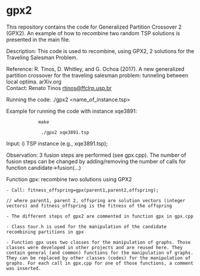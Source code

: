 # gpx2
This repository contains the code for Generalized Partition Crossover 2 (GPX2). An example of how to recombine two random TSP solutions is presented in the main file.


Description: This code is used to recombine, using GPX2, 2 solutions for the Traveling Salesman Problem. 

Reference:  R. Tinos, D. Whitley, and G. Ochoa (2017). A new generalized partition crossover for the traveling salesman problem: tunneling between local optima. arXiv.org		
Contact: Renato Tinos <rtinos@ffclrp.usp.br>

Running the code: ./gpx2 <name_of_instance.tsp>

Example for running the code with instance xqe3891: 

				make
				
			     ./gpx2 xqe3891.tsp 
			     
Input: i) TSP instance (e.g., xqe3891.tsp); 

Observation: 3 fusion steps are performed (see gpx.cpp). The number of fusion steps can be changed by adding/removing the number of calls for function 
			candidate->fusion(...)

Function gpx: recombine two solutions using GPX2
	
	- Call: fitness_offspring=gpx(parent1,parent2,offspring); 
	
	// where parent1, parent 2, offspring are solution vectors (integer vectors) and fitness_offspring is the fitness of the offspring
		
	- The different steps of gpx2 are commented in function gpx in gpx.cpp
	
	- Class tour.h is used for the manipulation of the candidate recombining partitions in gpx
	
	- Function gpx uses two classes for the manipulation of graphs. Those classes were developed in other projects and are reused here. They contain general (and common) functions for the manipulation of graphs. They can be replaced by other classes (codes) for the manipulation of graphs. For each call in gpx.cpp for one of those functions, a comment was inserted.  
			


	
